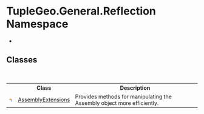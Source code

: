 # TupleGeo.General.Reflection Namespace
 

-


## Classes
&nbsp;<table><tr><th></th><th>Class</th><th>Description</th></tr><tr><td>![Public class](media/pubclass.gif "Public class")</td><td><a href="T_TupleGeo_General_Reflection_AssemblyExtensions">AssemblyExtensions</a></td><td>
Provides methods for manipulating the Assembly object more efficiently.</td></tr></table>&nbsp;
